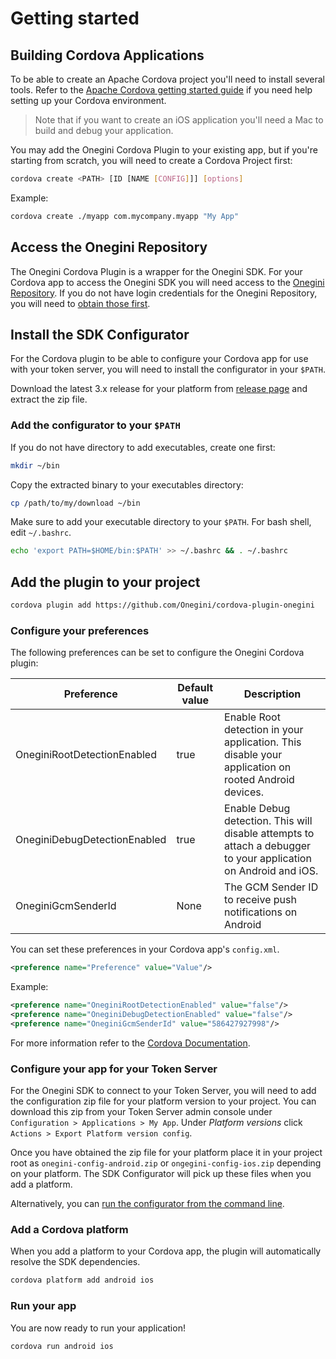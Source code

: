# Getting started

<!-- toc -->

## Building Cordova Applications

To be able to create an Apache Cordova project you'll need to install several tools. Refer to the [Apache Cordova getting started guide](https://cordova.apache.org/#getstarted) if you need help setting up your Cordova environment.

> Note that if you want to create an iOS application you'll need a Mac to build and debug your application.

You may add the Onegini Cordova Plugin to your existing app, but if you're starting from scratch, you will need to create a Cordova Project first:

```sh
cordova create <PATH> [ID [NAME [CONFIG]]] [options]
```    

Example:
```sh
cordova create ./myapp com.mycompany.myapp "My App"
```

## Access the Onegini Repository

The Onegini Cordova Plugin is a wrapper for the Onegini SDK. For your Cordova app to access the Onegini SDK you will need access to the [Onegini Repository](https://repo.onegini.com/). If you do not have login credentials for the Onegini Repository, you will need to [obtain those first](https://docs.onegini.com/app-developer-quickstart.html#step1). 

## Install the SDK Configurator

For the Cordova plugin to be able to configure your Cordova app for use with your token server, you will need to install the configurator in your `$PATH`.

Download the latest 3.x release for your platform from [release page](https://github.com/Onegini/onegini-sdk-configurator/releases) and extract the zip file.

### Add the configurator to your `$PATH`

If you do not have directory to add executables, create one first:

```sh
mkdir ~/bin
```

Copy the extracted binary to your executables directory:

```sh
cp /path/to/my/download ~/bin
```

Make sure to add your executable directory to your `$PATH`. For bash shell, edit `~/.bashrc`.

```sh
echo 'export PATH=$HOME/bin:$PATH' >> ~/.bashrc && . ~/.bashrc
```

## Add the plugin to your project

```sh
cordova plugin add https://github.com/Onegini/cordova-plugin-onegini
```

### Configure your preferences

The following preferences can be set to configure the Onegini Cordova plugin:

| Preference | Default value | Description |
| --- | --- | --- |
| OneginiRootDetectionEnabled | true | Enable Root detection in your application. This disable your application on rooted Android devices. |
| OneginiDebugDetectionEnabled | true | Enable Debug detection. This will disable attempts to attach a debugger to your application on Android and iOS. |
| OneginiGcmSenderId | None | The GCM Sender ID to receive push notifications on Android |

You can set these preferences in your Cordova app's `config.xml`.

```xml
<preference name="Preference" value="Value"/>
```

Example:
```xml
<preference name="OneginiRootDetectionEnabled" value="false"/>
<preference name="OneginiDebugDetectionEnabled" value="false"/>
<preference name="OneginiGcmSenderId" value="586427927998"/>
```

For more information refer to the [Cordova Documentation](https://cordova.apache.org/docs/en/latest/config_ref/#preference).


### Configure your app for your Token Server

For the Onegini SDK to connect to your Token Server, you will need to add the configuration zip file for your platform version to your project. You can download this zip from your Token Server admin console under `Configuration > Applications > My App`. Under _Platform versions_ click `Actions > Export Platform version config`.

Once you have obtained the zip file for your platform place it in your project root as `onegini-config-android.zip` or `ongegini-config-ios.zip` depending on your platform. The SDK Configurator will pick up these files when you add a platform.

Alternatively, you can [run the configurator from the command line](https://github.com/Onegini/onegini-sdk-configurator#usage).

### Add a Cordova platform

When you add a platform to your Cordova app, the plugin will automatically resolve the SDK dependencies.

```sh
cordova platform add android ios
```

### Run your app

You are now ready to run your application!

```sh
cordova run android ios
```
